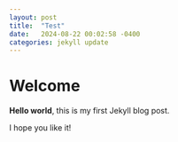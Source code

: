 ```yaml
---
layout: post
title:  "Test"
date:   2024-08-22 00:02:58 -0400
categories: jekyll update
---
```


# Welcome

**Hello world**, this is my first Jekyll blog post.

I hope you like it!